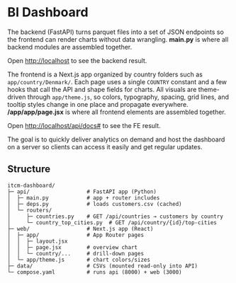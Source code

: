 # BI Dashboard 
The backend (FastAPI) turns parquet files into a set of JSON endpoints so the frontend can render charts without data wrangling. **main.py** is where all backend modules are assembled together.

Open [http://localhost](http://localhost) to see the backend result.


The frontend is a Next.js app organized by country folders such as `app/country/Denmark/`. Each page uses a single `COUNTRY` constant and a few hooks that call the API and shape fields for charts. All visuals are theme-driven through `app/theme.js`, so colors, typography, spacing, grid lines, and tooltip styles change in one place and propagate everywhere. **/app/app/page.jsx** is where all frontend elements are assembled together.

Open [http://localhost/api/docs#](http://localhost/api/docs#) to see the FE result.

The goal is to quickly deliver analytics on demand and host the dashboard on a server so clients can access it easily and get regular updates.



## Structure

```
itcm-dashboard/
├─ api/                  # FastAPI app (Python)
│  ├─ main.py            # app + router includes
│  ├─ deps.py            # loads customers.csv (cached)
│  └─ routers/
│     ├─ countries.py    # GET /api/countries → customers by country
│     └─ country_top_cities.py  # GET /api/country/{id}/top-cities
├─ web/                  # Next.js app (React)
│  ├─ app/               # App Router pages
│  │  ├─ layout.jsx
│  │  ├─ page.jsx        # overview chart
│  │  └─ country/...     # drill-down pages
│  └─ app/theme.js       # chart colors/sizes
├─ data/                 # CSVs (mounted read-only into API)
└─ compose.yaml          # runs api (8000) + web (3000)
```

